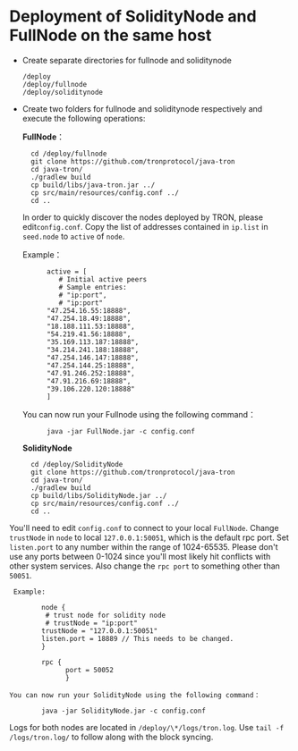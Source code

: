 # Deployment of SolidityNode and FullNode on the same host

+ Create separate directories for fullnode and soliditynode

      /deploy
      /deploy/fullnode
      /deploy/soliditynode

+ Create two folders for fullnode and soliditynode respectively and execute the following operations:
 
    **FullNode**：

        cd /deploy/fullnode
        git clone https://github.com/tronprotocol/java-tron
        cd java-tron/
        ./gradlew build
        cp build/libs/java-tron.jar ../
        cp src/main/resources/config.conf ../
        cd ..

    In order to quickly discover the nodes deployed by TRON, please edit`config.conf`. Copy the list of addresses contained in `ip.list` in `seed.node` to `active` of `node`.
       
     Example：
   
            active = [  
               # Initial active peers 
               # Sample entries:
               # "ip:port",
               # "ip:port"
            "47.254.16.55:18888",
            "47.254.18.49:18888",
            "18.188.111.53:18888",
            "54.219.41.56:18888",
            "35.169.113.187:18888",
            "34.214.241.188:18888",
            "47.254.146.147:18888",
            "47.254.144.25:18888",
            "47.91.246.252:18888",
            "47.91.216.69:18888",  
            "39.106.220.120:18888"  
            ]  
    You can now run your Fullnode using the following command：
            
            java -jar FullNode.jar -c config.conf
            
    **SolidityNode**
 
        cd /deploy/SolidityNode
        git clone https://github.com/tronprotocol/java-tron
        cd java-tron/
        ./gradlew build
        cp build/libs/SolidityNode.jar ../
        cp src/main/resources/config.conf ../
        cd ..
 
You'll need to edit `config.conf` to connect to your local `FullNode`. Change  `trustNode` in `node` to local `127.0.0.1:50051`, which is the default rpc port. Set `listen.port` to any number within the range of 1024-65535. Please don't use any ports between 0-1024 since you'll most likely hit conflicts with other system services. Also change the `rpc port` to something other than `50051`.

     Example:
 
            node {
             # trust node for solidity node
             # trustNode = "ip:port"
            trustNode = "127.0.0.1:50051"
            listen.port = 18889 // This needs to be changed.
            }
            
            rpc {
                  port = 50052
                  }
 
    You can now run your SolidityNode using the following command：
        
            java -jar SolidityNode.jar -c config.conf


Logs for both nodes are located in `/deploy/\*/logs/tron.log`. Use `tail -f /logs/tron.log/` to follow along with the block syncing.
